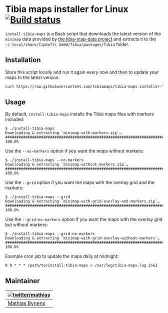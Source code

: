 # Tibia maps installer for Linux [![Build status](https://travis-ci.org/tibiamaps/tibia-maps-installer-linux.svg)](https://travis-ci.org/tibiamaps/tibia-maps-installer-linux)

`install-tibia-maps` is a Bash script that downloads the latest version of the `minimap` data provided by [the tibia-map-data project](https://github.com/tibiamaps/tibia-map-data) and extracts it to the `~/.local/share/CipSoft\ GmbH/Tibia/packages/Tibia` folder.

## Installation

Store this script locally and run it again every now and then to update your maps to the latest version.

```sh
curl https://raw.githubusercontent.com/tibiamaps/tibia-maps-installer-linux/main/install-tibia-maps > ~/bin/install-tibia-maps; chmod +x ~/bin/install-tibia-maps
```

## Usage

By default, `install-tibia-maps` installs the Tibia maps files with markers included:

```
$ ./install-tibia-maps
Downloading & extracting `minimap-with-markers.zip`…
######################################################################## 100.0%
```

Use the `--no-markers` option if you want the maps without markers:

```
$ ./install-tibia-maps --no-markers
Downloading & extracting `minimap-without-markers.zip`…
######################################################################## 100.0%
```

Use the `--grid` option if you want the maps with the overlay grid and the markers:

```
$ ./install-tibia-maps --grid
Downloading & extracting `minimap-with-grid-overlay-and-markers.zip`…
######################################################################## 100.0%
```

Use the `--grid-no-markers` option if you want the maps with the overlay grid but without markers:

```
$ ./install-tibia-maps --grid-no-markers
Downloading & extracting `minimap-with-grid-overlay-without-markers`…
######################################################################## 100.0%
```

Example cron job to update the maps daily at midnight:

```cron
0 0 * * * /path/to/install-tibia-maps > /var/log/tibia-maps.log 2>&1
```

## Maintainer

| [![twitter/mathias](https://gravatar.com/avatar/24e08a9ea84deb17ae121074d0f17125?s=70)](https://twitter.com/mathias "Follow @mathias on Twitter") |
|---|
| [Mathias Bynens](https://mathiasbynens.be/) |
